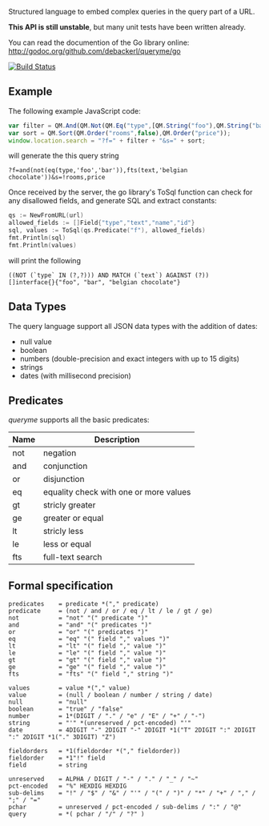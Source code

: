 Structured language to embed complex queries in the query part of a URL.

**This API is still unstable**, but many unit tests have been written already.

You can read the documention of the Go library online: http://godoc.org/github.com/debackerl/queryme/go

[![Build Status](https://drone.io/github.com/debackerl/queryme/status.png)](https://drone.io/github.com/debackerl/queryme/latest)

## Example

The following example JavaScript code:

```JavaScript
var filter = QM.And(QM.Not(QM.Eq("type",[QM.String("foo"),QM.String("bar")])),QM.Fts("text","belgian chocolate"));
var sort = QM.Sort(QM.Order("rooms",false),QM.Order("price"));
window.location.search = "?f=" + filter + "&s=" + sort;
```

will generate the this query string

```
?f=and(not(eq(type,'foo','bar')),fts(text,'belgian chocolate'))&s=!rooms,price
```

Once received by the server, the go library's ToSql function can check for any disallowed fields, and generate SQL and extract constants:

```go
qs := NewFromURL(url)
allowed_fields := []Field{"type","text","name","id"}
sql, values := ToSql(qs.Predicate("f"), allowed_fields)
fmt.Println(sql)
fmt.Println(values)
```

will print the following

```
((NOT (`type` IN (?,?))) AND MATCH (`text`) AGAINST (?))
[]interface{}{"foo", "bar", "belgian chocolate"}
```

## Data Types

The query language support all JSON data types with the addition of dates:

* null value
* boolean
* numbers (double-precision and exact integers with up to 15 digits)
* strings
* dates (with millisecond precision)

## Predicates

*queryme* supports all the basic predicates:

Name | Description
---- | --------------------------------------
not  | negation
and  | conjunction
or   | disjunction
eq   | equality check with one or more values
gt   | stricly greater
ge   | greater or equal
lt   | stricly less
le   | less or equal
fts  | full-text search

## Formal specification

```
predicates    = predicate *("," predicate)
predicate     = (not / and / or / eq / lt / le / gt / ge)
not           = "not" "(" predicate ")"
and           = "and" "(" predicates ")"
or            = "or" "(" predicates ")"
eq            = "eq" "(" field "," values ")"
lt            = "lt" "(" field "," value ")"
le            = "le" "(" field "," value ")"
gt            = "gt" "(" field "," value ")"
ge            = "ge" "(" field "," value ")"
fts           = "fts" "(" field "," string ")"

values        = value *("," value)
value         = (null / boolean / number / string / date)
null          = "null"
boolean       = "true" / "false"
number        = 1*(DIGIT / "." / "e" / "E" / "+" / "-")
string        = "'" *(unreserved / pct-encoded) "'"
date          = 4DIGIT "-" 2DIGIT "-" 2DIGIT *1("T" 2DIGIT ":" 2DIGIT ":" 2DIGIT *1("." 3DIGIT) "Z")

fieldorders   = *1(fieldorder *("," fieldorder))
fieldorder    = *1"!" field
field         = string

unreserved    = ALPHA / DIGIT / "-" / "." / "_" / "~"
pct-encoded   = "%" HEXDIG HEXDIG
sub-delims    = "!" / "$" / "&" / "'" / "(" / ")" / "*" / "+" / "," / ";" / "="
pchar         = unreserved / pct-encoded / sub-delims / ":" / "@"
query         = *( pchar / "/" / "?" )
```
